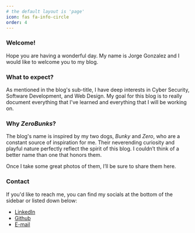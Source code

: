 ```yaml
---
# the default layout is 'page'
icon: fas fa-info-circle
order: 4
---
```


### Welcome!

Hope you are having a wonderful day. My name is Jorge Gonzalez and I would like to welcome you to my blog.

### What to expect?

As mentioned in the blog's sub-title, I have deep interests in Cyber Security, Software Development, and Web Design.
My goal for this blog is to really document everything that I've learned and everything that I will be working on.

### Why *ZeroBunks*?

The blog's name is inspired by my two dogs, *Bunky* and *Zero*, who are a constant source of inspiration for me. Their neverending curiosity and playful nature perfectly reflect the spirit of this blog. I couldn’t think of a better name than one that honors them. <br>

Once I take some great photos of them, I’ll be sure to share them here.

### Contact

If you'd like to reach me, you can find my socials at the bottom of the sidebar or listed down below:
- [LinkedIn](https://www.linkedin.com/in/jorgexgonzalez/)
- [Github](https://www.github.com/zerobunks)
- [E-mail](mailto:zerobunks@proton.me)

